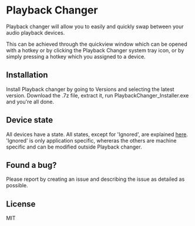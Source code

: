 # Playback Changer
Playback changer will allow you to easily and quickly swap between your audio playback devices.

This can be achieved through the quickview window which can be opened with a hotkey or by clicking the Playback Changer system tray icon, or by simply pressing a hotkey which you assigned to a device.

## Installation
Install Playback changer by going to Versions and selecting the latest version. Download the .7z file, extract it, run PlaybackChanger_Installer.exe and you're all done.

## Device state
All devices have a state. All states, except for 'Ignored', are explained [here][msdn]. 'Ignored' is only application specific, whereras the others are machine specific and can be modified outside Playback changer.

## Found a bug?
Please report by creating an issue and describing the issue as detailed as possible.

License
----
MIT

[msdn]: <https://msdn.microsoft.com/en-us/library/windows/desktop/dd370823(v=vs.85).aspx>